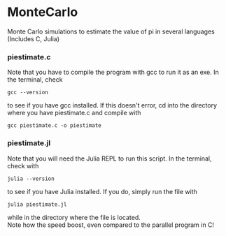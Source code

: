 # MonteCarlo
Monte Carlo simulations to estimate the value of pi in several languages (Includes C, Julia)

<h3>piestimate.c</h3>

<p>Note that you have to compile the program with gcc to run it as an exe. In the terminal, check</p>

<code>gcc --version</code>

<p>to see if you have gcc installed. If this doesn't error, cd into the directory where you have piestimate.c and compile with</p>

<code>gcc piestimate.c -o piestimate</code>

<h3>piestimate.jl</h3>
<p>Note that you will need the Julia REPL to run this script. In the terminal, check with</p>

<code>julia --version</code>

<p>to see if you have Julia installed. If you do, simply run the file with</p>

<code>julia piestimate.jl</code>

<p>while in the directory where the file is located.<br>
Note how the speed boost, even compared to the parallel program in C!</p>


